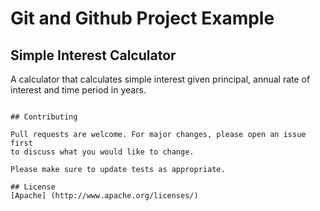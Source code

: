 # Git and Github Project Example

## Simple Interest Calculator

A calculator that calculates simple interest given principal, annual rate of interest and time period in years.


```

## Contributing

Pull requests are welcome. For major changes, please open an issue first
to discuss what you would like to change.

Please make sure to update tests as appropriate.

## License
[Apache] (http://www.apache.org/licenses/)